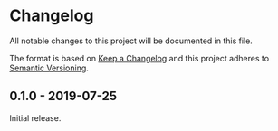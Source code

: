 # Changelog
All notable changes to this project will be documented in this file.

The format is based on [Keep a Changelog](http://keepachangelog.com/en/1.0.0/)
and this project adheres to [Semantic Versioning](http://semver.org/spec/v2.0.0.html).

<!--## [Unreleased] >
<!-- Separate headings for Added/Changed/Removed/Fixed/Deprecated/Security -->

## 0.1.0 - 2019-07-25
Initial release.

<!--[Unreleased]: Get compare link for Github. For VSTS it's https://econpricingengine.visualstudio.com/_git/PricingEngine/branches?baseVersion=GTv2.1.0&targetVersion=GBmaster&_a=commits >
